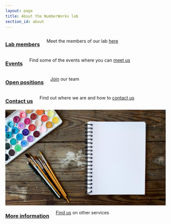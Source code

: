 ```yaml
---
layout: page
title: About the NumberWorks lab
section_id: about
---
```


<div class='full'>
  <div class='row'>
    <div class='medium-6 columns'>
      <img class="fadeinleft" alt="" src="images/pencils.jpg" />
      <div class='three spacing'></div>
    </div>
    <div class='medium-6 columns'>
      <h3><a href="members.html">Lab members</a></h3>
      <p>Meet the members of our lab <a href="members.html">here</a></p>
    </div>
  </div>
  <div class='spacing'></div>

  <div class='row'>
    <div class='medium-6 columns'>
      <h3><a href="events.html">Events</a></h3>
      <p>Find some of the events where you can <a href="events.html">meet us</a></p>
    </div>
    <div class='medium-6 columns'>
      <img class="fadeinright" alt="" src="images/calendar.jpg" />
      <div class='three spacing'></div>
    </div>
  </div>
  <div class='spacing'></div>
  
  <div class='row'>
    <div class='medium-6 columns'>
      <img class="fadeinleft" alt="" src="images/letters.jpg" />
      <div class='three spacing'></div>
    </div>
    <div class='medium-6 columns'>
      <h3><a href="open_positions.html">Open positions</a></h3>
      <p><a href="open_positions.html">Join</a> our team</p>
    </div>
  </div>
  <div class='spacing'></div>

  <div class='row'>
    <div class='medium-6 columns'>
      <h3><a href="contact.html">Contact us</a></h3>
      <p>Find out where we are and how to <a href="contact.html">contact us</a></p>
    </div>
    <div class='medium-6 columns'>
      <img class="fadeinleft" alt="" src="images/mail.jpg" />
      <div class='three spacing'></div>
    </div>
  </div>
  <div class='spacing'></div>

  <div class='row'>
    <div class='medium-6 columns'>
      <img class="fadeinleft" alt="" src="images/notebook.jpg" />
      <div class='three spacing'></div>
    </div>
    <div class='medium-6 columns'>
      <h3><a href="more_information.html">More information</a></h3>
      <p><a href="more_information.html">Find us</a> on other services</p>
    </div>
  </div>
  <div class='spacing'></div>

</div>
